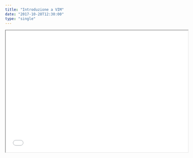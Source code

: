 ```yaml
---
title: "Introduzione a VIM"
date: "2017-10-28T12:30:00"
type: "single"
---
```


<iframe width="600" height="400"
        src="/ViewerJS/#../talks/introduzione_a_vim.pdf" allowfullscreen webkitallowfullscreen></iframe>

